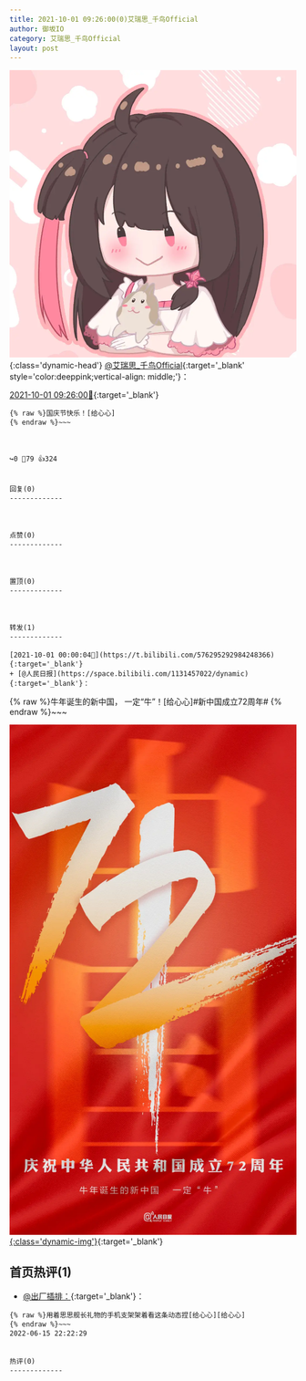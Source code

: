 ```yaml
---
title: 2021-10-01 09:26:00(0)艾瑞思_千鸟Official
author: 御坂IO
category: 艾瑞思_千鸟Official
layout: post
---
```


![img](/images/7e08840c56f251de28bdf766b647bd5fe9a5d50a.jpg){:class='dynamic-head'}
[@艾瑞思_千鸟Official](https://space.bilibili.com/1090010845/dynamic){:target='_blank' style='color:deeppink;vertical-align: middle;'}：

[2021-10-01 09:26:00🔗](https://t.bilibili.com/576441132901636028){:target='_blank'}

~~~
{% raw %}国庆节快乐！[给心心]
{% endraw %}~~~



↪️0 💬79 👍324


回复(0)
-------------



点赞(0)
-------------



置顶(0)
-------------



转发(1)
-------------

[2021-10-01 00:00:04🔗](https://t.bilibili.com/576295292984248366){:target='_blank'}
+ [@人民日报](https://space.bilibili.com/1131457022/dynamic){:target='_blank'}：
~~~
{% raw %}牛年诞生的新中国， 一定“牛”！[给心心]#新中国成立72周年# 
{% endraw %}~~~


[![img](/images/d78a95aa1183880d8b6e07a5debc7df09a508dbe.jpg){:class='dynamic-img'}](/images/d78a95aa1183880d8b6e07a5debc7df09a508dbe.jpg){:target='_blank'}




首页热评(1)
-------------

+ [@出厂插排：](https://space.bilibili.com/283344926/dynamic){:target='_blank'}：
~~~
{% raw %}用着思思舰长礼物的手机支架架着看这条动态捏[给心心][给心心]
{% endraw %}~~~
2022-06-15 22:22:29


热评(0)
-------------



